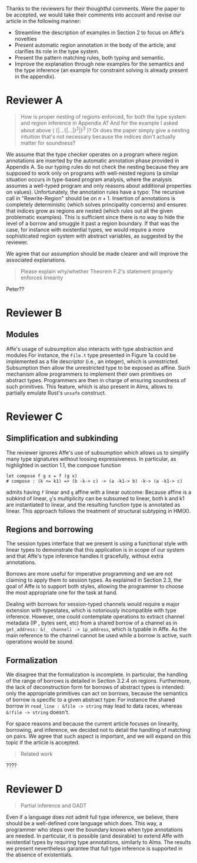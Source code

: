 Thanks to the reviewers for their thoughtful comments. Were the paper to be accepted, we would take their comments into account and revise our article in the following manner:
- Streamline the description of examples in Section 2 to focus on Affe's novelties
- Present automatic region annotation in the body of the article, and clarifies its role in the type system.
- Present the pattern matching rules, both typing and semantic.
- Improve the explanation through new examples for the semantics and the type inference (an example for constraint solving is already present in the appendix).


# Reviewer A

> How is proper nesting of regions enforced, for both the type system and region inference in Appendix A?  And for the example I asked about above ( $\{|\ldots\{|\ldots|\}^2|\}^3$ )? Or does the paper simply give a nesting intuition that's not necessary because the indices don't actually matter for soundness?

We assume that the type checker operates on a program where
region annotations are inserted by the automatic
annotation phase provided in Appendix A.
So our typing rules do not check the nesting because they are supposed
to work only on programs with well-nested regions (a similar situation
occurs in type-based program analysis, where the analysis assumes a
well-typed program and only reasons about additional properties on values).
Unfortunately, the annotation rules have a typo: The recursive
call in "Rewrite-Region" should be on $n+1$.
Insertion of annotations is completely deterministic (which solves principality concerns)
and ensures that indices grow as regions are nested (which rules out all the given
problematic examples).
This is sufficient since there is no way to hide the level of a borrow
and smuggle it past a region boundary. 
If that was the case, for instance with existential types, we would require a
more sophisticated region system with abstract variables, as suggested
by the reviewer.

We agree that our assumption should be made clearer and will improve
the associated explanations.

> Please explain why/whether Theorem F.2's statement properly enforces linearity

Peter??

# Reviewer B

## Modules

Affe's usage of subsumption also interacts with type abstraction and modules
For instance, the `File.t` type presented in Figure 1a could be implemented
as a file descriptor (i.e., an integer), which is unrestricted. Subsumption
then allow the unrestricted type to be exposed as affine.
Such mechanism allow programmers to implement their own primitives on
abstract types. Programmers are then in charge of ensuring soundness of such primitives. This feature, which is also present in Alms, allows to partially emulate Rust's `unsafe` construct.

# Reviewer C

## Simplification and subkinding

The reviewer ignores Affe's use of subsumption which allows us to
simplify many type signatures without loosing expressiveness.
In particular, as highlighted in section 1.1, the compose function

    let compose f g x = f (g x)
    # compose : (k <= k1) => (b -k-> c) -> (a -k1-> b) -k-> (a -k1-> c)

admits having `f` linear and `g` affine with a linear outcome:
Because affine is a subkind of linear, `g`'s multiplicity can be subsumed to
linear, both k and k1 are instantiated to linear, and the resulting
function type is annotated as linear. This approach follows the
treatment of structural subtyping in HM(X).

## Regions and borrowing

The session types interface that we present is using a functional
style with linear types to demonstrate that this application is in
scope of our system and that  Affe's type inference
handles it gracefully, without extra annotations.

Borrows are more useful for imperative
programming and we are not claiming to apply them to session types.
As explained in Section 2.3, the goal of Affe is to support both
styles, allowing the programmer to choose the most appropriate one for
the task at hand. 

Dealing with borrows for session-typed channels would require a major
extension with typestates, which is notoriously incompatible with type
inference. 
However, one could contemplate operations to extract channel metadata
(IP , bytes sent, etc) from a shared borrow of a channel as in 
`get_address: &(_ channel) -> ip_address`, 
which is typable in Affe.
As the main reference to the channel cannot be used while a borrow is active, such
operations would be sound.

## Formalization

We disagree that the formalization is incomplete.
In particular, the handling of the range of borrows is detailed in Section 3.2.4 on regions.
Furthermore, the lack of deconstruction form for borrows of abstract types is
intended: only the appropriate primitives can act on borrows, because the semantics
of borrow is specific to a given abstract type: For instance the
shared borrow in `read_line : &file -> string` may lead to data races,
whereas `&!file -> string` doesn't.

For space reasons and because the current article focuses on linearity, borrowing,
and inference, we decided not to detail the handling of matching on pairs.
We agree that such aspect is important, and we will expand on this
topic if the article is accepted. 

> Related work

????

# Reviewer D

> Partial inference and GADT

Even if a language does not admit full type inference, we believe, 
there should be a well-defined core language which does.
This way, a programmer who steps over the boundary knows when type
annotations are needed.
In particular, it is possible (and desirable) to extend Affe with existential types
by requiring type annotations, similarly to Alms.
The results we present nevertheless garantee that
full type inference is supported in the absence of existentials.
